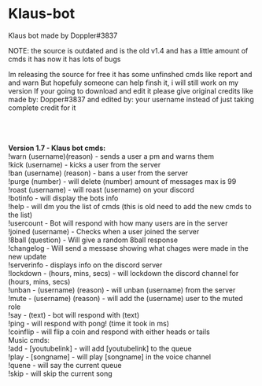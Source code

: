 # Klaus-bot
Klaus bot made by Doppler#3837

NOTE: the source is outdated and is the old v1.4 and has a little amount of cmds it has now it has lots of bugs 

Im releasing the source for free it has some unfinshed cmds like report and and warn
But hopefuly someone can help finsh it, i will still work on my version
If your going to download and edit it please give original credits like made by: Dopper#3837 and edited by: your username 
instead of just taking complete credit for it

<html>
<body>
<table cellspacing="1" cellpadding="4" border="0" class="tborder">
<tbody><tr>
</tr>
<tr>
<br>
<br>
</br>
<strong>Version 1.7 - </strong>
<strong>Klaus bot cmds:</strong>
<br>
!warn (username)(reason) - sends a user a pm and warns them
<br>
!kick (username) - kicks a user from the server
<br>
!ban (username) (reason) - bans a user from the server
<br>
!purge (number) - will delete (number) amount of messages max is 99
<br>
!roast (username) - will roast (username) on your discord
<br>
!botinfo - will display the bots info
<br>
!help - will dm you the list of cmds (this is old need to add the new cmds to the list)
<br>
!usercount - Bot will respond with how many users are in the server
<br>
!joined (username) - Checks when a user joined the server
<br>
!8ball (question) - Will give a random 8ball response
<br>
!changelog - Will send a messase showing what chages were made in the new update
<br>
!serverinfo - displays info on the discord server
<br>
!lockdown - (hours, mins, secs) - will lockdown the discord channel for (hours, mins, secs)
<br>
!unban - (username) (reason) - will unban (username) from the server
<br>
!mute - (username) (reason) - will add the (username) user to the muted role
<br>
!say - (text) - bot will respond with (text)
<br>
!ping - will respond with pong! (time it took in ms)
<br>
!coinflip - will flip a coin and respond with either heads or tails
<br>
Music cmds:
<br>
!add - [youtubelink] - will add [youtubelink] to the queue
<br>
!play - [songname] - will play [songname] in the voice channel
<br>
!quene - will say the current queue
<br>
!skip - will skip the current song 
<br>
</form>
</form>
</form>
</div></td>
</tr>
</tbody></table>
<head>
<html>
